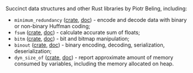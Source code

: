 Succinct data structures and other Rust libraries by Piotr Beling, including:
- `minimum_redundancy` ([crate](https://crates.io/crates/minimum_redundancy), [doc](https://docs.rs/minimum_redundancy)) -  encode and decode data
  with binary or non-binary Huffman coding;
- `fsum` ([crate](https://crates.io/crates/fsum), [doc](https://docs.rs/fsum)) - calculate accurate sum of floats;
- `bitm` ([crate](https://crates.io/crates/bitm), [doc](https://docs.rs/bitm)) - bit and bitmap manipulation;
- `binout` ([crate](https://crates.io/crates/binout), [doc](https://docs.rs/binout)) - binary encoding, decoding, serialization, deserialization;
- `dyn_size_of` ([crate](https://crates.io/crates/dyn_size_of), [doc](https://docs.rs/dyn_size_of)) - report approximate amount of memory consumed by variables, including the memory allocated on heap.
